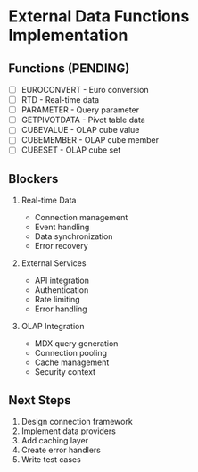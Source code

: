 # External Data Functions Implementation

## Functions (PENDING)
- [ ] EUROCONVERT - Euro conversion
- [ ] RTD - Real-time data
- [ ] PARAMETER - Query parameter
- [ ] GETPIVOTDATA - Pivot table data
- [ ] CUBEVALUE - OLAP cube value
- [ ] CUBEMEMBER - OLAP cube member
- [ ] CUBESET - OLAP cube set

## Blockers
1. Real-time Data
   - Connection management
   - Event handling
   - Data synchronization
   - Error recovery

2. External Services
   - API integration
   - Authentication
   - Rate limiting
   - Error handling

3. OLAP Integration
   - MDX query generation
   - Connection pooling
   - Cache management
   - Security context

## Next Steps
1. Design connection framework
2. Implement data providers
3. Add caching layer
4. Create error handlers
5. Write test cases